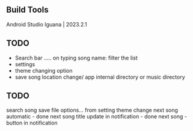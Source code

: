 ## Build Tools
Android Studio Iguana | 2023.2.1

## TODO 
 - Search bar ..... on typing song name:  filter the list
 - settings
 - theme changing option
 - save song location change/ app internal directory or music directory

## TODO
search song
save file options... from setting
theme change
next song automatic - done
next song title update in notification - done
next song - button in notification
